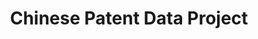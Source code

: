 ---
layout: default
api_or_bulk_downloads: Bulk
authors: Wenlong He, Zi-lin He, Tony W. Tong, Yuchen Zhang
contributors: Wenlong He, Zi-lin He, Tony W. Tong, Yuchen Zhang
cost: None
description: In this project, patents from China's State Intellectual Property Office
  (SIPO) are matched to various types of companies. Matching SIPO patents to firms
  in the Annual Survey of Industrial Enterprises (ASIE) of China's National Bureau
  of Statistics.
last_edit: Mon, 11 Apr 2022 15:00:15 GMT
location: https://sites.google.com/site/sipopdb/cpdp-home
maintained_by: Zi-lin He, Z.L.He@uvt.nl; Tony W. Tong, tony.tong@colorado.edu; Yuchen
  Zhang, yzhang54@tulane.edu
record_creation_timestamp: 11/14/2020 17:20:46
record_superceded_by: sipo_matching
shortname: chinese_patent_data
tags:
- disambiguation
- China
- corporate structure
title: Chinese Patent Data Project
uuid: 2a0949bb-2f36-45a7-b4cf-109456cec21d
---
